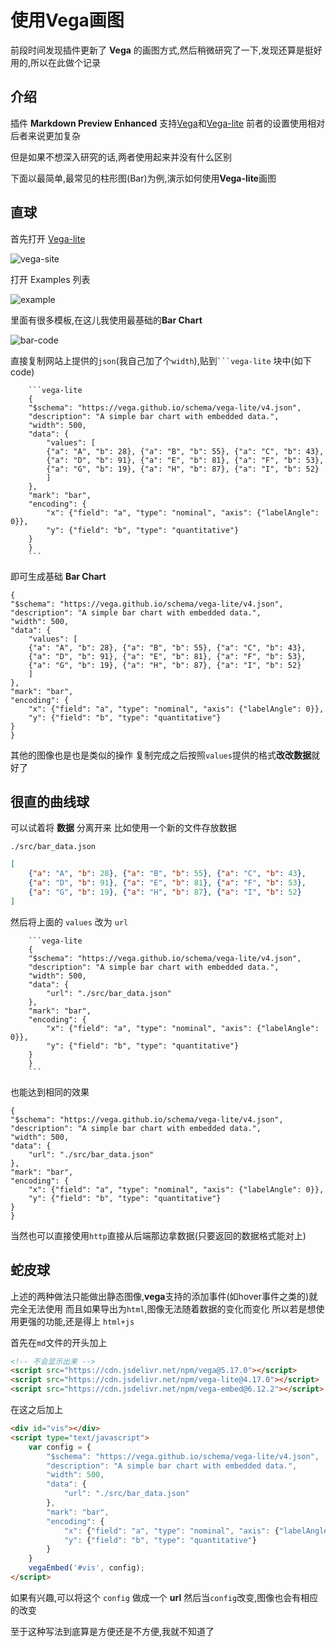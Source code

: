 # 使用Vega画图

前段时间发现插件更新了 **Vega** 的画图方式,然后稍微研究了一下,发现还算是挺好用的,所以在此做个记录

## 介绍

插件 **Markdown Preview Enhanced** 支持[Vega](https://vega.github.io/vega/)和[Vega-lite](https://vega.github.io/vega-lite/)
前者的设置使用相对后者来说更加复杂

但是如果不想深入研究的话,两者使用起来并没有什么区别

下面以最简单,最常见的柱形图(Bar)为例,演示如何使用**Vega-lite**画图

## 直球

首先打开 [Vega-lite](https://vega.github.io/vega-lite/)

![vega-site](src/site-vega-lite.png)

打开 Examples 列表

![example](src/vega-examples.png)

里面有很多模板,在这儿我使用最基础的**Bar Chart**

![bar-code](src/bar-code.png)

直接复制网站上提供的`json`(我自己加了个`width`),贴到` ```vega-lite ` 块中(如下code)

```text
    ```vega-lite
    {
    "$schema": "https://vega.github.io/schema/vega-lite/v4.json",
    "description": "A simple bar chart with embedded data.",
    "width": 500,
    "data": {
        "values": [
        {"a": "A", "b": 28}, {"a": "B", "b": 55}, {"a": "C", "b": 43},
        {"a": "D", "b": 91}, {"a": "E", "b": 81}, {"a": "F", "b": 53},
        {"a": "G", "b": 19}, {"a": "H", "b": 87}, {"a": "I", "b": 52}
        ]
    },
    "mark": "bar",
    "encoding": {
        "x": {"field": "a", "type": "nominal", "axis": {"labelAngle": 0}},
        "y": {"field": "b", "type": "quantitative"}
    }
    }
    ```
```

即可生成基础 **Bar Chart**

```vega-lite
{
"$schema": "https://vega.github.io/schema/vega-lite/v4.json",
"description": "A simple bar chart with embedded data.",
"width": 500,
"data": {
    "values": [
    {"a": "A", "b": 28}, {"a": "B", "b": 55}, {"a": "C", "b": 43},
    {"a": "D", "b": 91}, {"a": "E", "b": 81}, {"a": "F", "b": 53},
    {"a": "G", "b": 19}, {"a": "H", "b": 87}, {"a": "I", "b": 52}
    ]
},
"mark": "bar",
"encoding": {
    "x": {"field": "a", "type": "nominal", "axis": {"labelAngle": 0}},
    "y": {"field": "b", "type": "quantitative"}
}
}
```

其他的图像也是也是类似的操作
复制完成之后按照`values`提供的格式**改改数据**就好了

## 很直的曲线球

可以试着将 **数据** 分离开来
比如使用一个新的文件存放数据

`./src/bar_data.json`

```json
[
    {"a": "A", "b": 28}, {"a": "B", "b": 55}, {"a": "C", "b": 43},
    {"a": "D", "b": 91}, {"a": "E", "b": 81}, {"a": "F", "b": 53},
    {"a": "G", "b": 19}, {"a": "H", "b": 87}, {"a": "I", "b": 52}
]
```

然后将上面的 `values` 改为 `url`

```text
    ```vega-lite
    {
    "$schema": "https://vega.github.io/schema/vega-lite/v4.json",
    "description": "A simple bar chart with embedded data.",
    "width": 500,
    "data": {
        "url": "./src/bar_data.json"
    },
    "mark": "bar",
    "encoding": {
        "x": {"field": "a", "type": "nominal", "axis": {"labelAngle": 0}},
        "y": {"field": "b", "type": "quantitative"}
    }
    }
    ```
```

也能达到相同的效果

```vega-lite
{
"$schema": "https://vega.github.io/schema/vega-lite/v4.json",
"description": "A simple bar chart with embedded data.",
"width": 500,
"data": {
    "url": "./src/bar_data.json"
},
"mark": "bar",
"encoding": {
    "x": {"field": "a", "type": "nominal", "axis": {"labelAngle": 0}},
    "y": {"field": "b", "type": "quantitative"}
}
}
```

当然也可以直接使用`http`直接从后端那边拿数据(只要返回的数据格式能对上)


## 蛇皮球

上述的两种做法只能做出静态图像,**vega**支持的添加事件(如hover事件之类的)就完全无法使用
而且如果导出为`html`,图像无法随着数据的变化而变化
所以若是想使用更强的功能,还是得上 `html+js`

首先在`md`文件的开头加上

```html
<!-- 不会显示出来 -->
<script src="https://cdn.jsdelivr.net/npm/vega@5.17.0"></script>
<script src="https://cdn.jsdelivr.net/npm/vega-lite@4.17.0"></script>
<script src="https://cdn.jsdelivr.net/npm/vega-embed@6.12.2"></script>
```

在这之后加上

```html
<div id="vis"></div>
<script type="text/javascript">
    var config = {
        "$schema": "https://vega.github.io/schema/vega-lite/v4.json",
        "description": "A simple bar chart with embedded data.",
        "width": 500,
        "data": {
            "url": "./src/bar_data.json"
        },
        "mark": "bar",
        "encoding": {
            "x": {"field": "a", "type": "nominal", "axis": {"labelAngle": 0}},
            "y": {"field": "b", "type": "quantitative"}
        }
    }
    vegaEmbed('#vis', config);
</script>
```

如果有兴趣,可以将这个 `config` 做成一个 **url**
然后当`config`改变,图像也会有相应的改变

<script src="https://cdn.jsdelivr.net/npm/vega@5.17.0"></script>
<script src="https://cdn.jsdelivr.net/npm/vega-lite@4.17.0"></script>
<script src="https://cdn.jsdelivr.net/npm/vega-embed@6.12.2"></script>

<div id="vis"></div>
<script type="text/javascript">
    var config = {
        "$schema": "https://vega.github.io/schema/vega-lite/v4.json",
        "description": "A simple bar chart with embedded data.",
        "width": 500,
        "data": {
            "url": "./src/bar_data.json"
        },
        "mark": "bar",
        "encoding": {
            "x": {"field": "a", "type": "nominal", "axis": {"labelAngle": 0}},
            "y": {"field": "b", "type": "quantitative"}
        }
    }
    vegaEmbed('#vis', config);
</script>

至于这种写法到底算是方便还是不方便,我就不知道了



